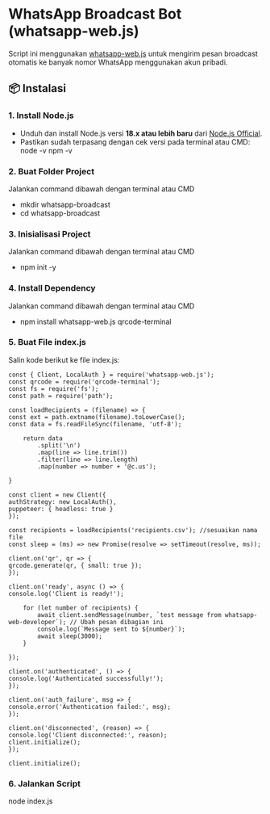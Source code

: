 # WhatsApp Broadcast Bot (whatsapp-web.js)

Script ini menggunakan [whatsapp-web.js](https://github.com/pedroslopez/whatsapp-web.js) untuk mengirim pesan broadcast otomatis ke banyak nomor WhatsApp menggunakan akun pribadi.

## 📦 Instalasi

### 1. Install Node.js

- Unduh dan install Node.js versi **18.x atau lebih baru** dari [Node.js Official](https://nodejs.org/).
- Pastikan sudah terpasang dengan cek versi pada terminal atau CMD:
  node -v
  npm -v

### 2. Buat Folder Project

Jalankan command dibawah dengan terminal atau CMD

- mkdir whatsapp-broadcast
- cd whatsapp-broadcast

### 3. Inisialisasi Project

Jalankan command dibawah dengan terminal atau CMD

- npm init -y

### 4. Install Dependency

Jalankan command dibawah dengan terminal atau CMD

- npm install whatsapp-web.js qrcode-terminal

### 5. Buat File index.js

Salin kode berikut ke file index.js:

    const { Client, LocalAuth } = require('whatsapp-web.js');
    const qrcode = require('qrcode-terminal');
    const fs = require('fs');
    const path = require('path');

    const loadRecipients = (filename) => {
    const ext = path.extname(filename).toLowerCase();
    const data = fs.readFileSync(filename, 'utf-8');

        return data
            .split('\n')
            .map(line => line.trim())
            .filter(line => line.length)
            .map(number => number + '@c.us');

    }

    const client = new Client({
    authStrategy: new LocalAuth(),
    puppeteer: { headless: true }
    });

    const recipients = loadRecipients('recipients.csv'); //sesuaikan nama file
    const sleep = (ms) => new Promise(resolve => setTimeout(resolve, ms));

    client.on('qr', qr => {
    qrcode.generate(qr, { small: true });
    });

    client.on('ready', async () => {
    console.log('Client is ready!');

        for (let number of recipients) {
            await client.sendMessage(number, `test message from whatsapp-web-developer`); // Ubah pesan dibagian ini
            console.log(`Message sent to ${number}`);
            await sleep(3000);
        }

    });

    client.on('authenticated', () => {
    console.log('Authenticated successfully!');
    });

    client.on('auth_failure', msg => {
    console.error('Authentication failed:', msg);
    });

    client.on('disconnected', (reason) => {
    console.log('Client disconnected:', reason);
    client.initialize();
    });

    client.initialize();

### 6. Jalankan Script

node index.js
